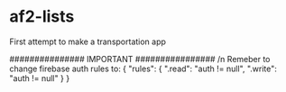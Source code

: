 # af2-lists

First attempt to make a transportation app

############### IMPORTANT ################ /n
Remeber to change firebase auth rules to:
{
  "rules": {
    ".read": "auth != null",
    ".write": "auth != null"
  }
}

